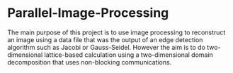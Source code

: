 Parallel-Image-Processing
=========================

The main purpose of this project is to use image processing to reconstruct an image using a data file that was the output of an edge detection algorithm such as Jacobi or Gauss-Seidel. However the aim is to do two-dimensional lattice-based calculation using a two-dimensional domain decomposition that uses non-blocking communications.